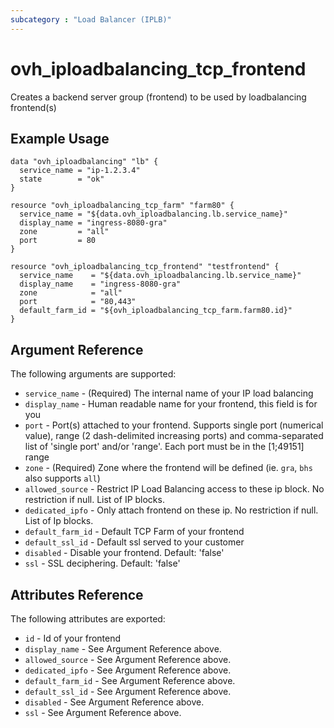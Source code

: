 ```yaml
---
subcategory : "Load Balancer (IPLB)"
---
```


# ovh_iploadbalancing_tcp_frontend

Creates a backend server group (frontend) to be used by loadbalancing frontend(s)

## Example Usage

```hcl
data "ovh_iploadbalancing" "lb" {
  service_name = "ip-1.2.3.4"
  state        = "ok"
}

resource "ovh_iploadbalancing_tcp_farm" "farm80" {
  service_name = "${data.ovh_iploadbalancing.lb.service_name}"
  display_name = "ingress-8080-gra"
  zone         = "all"
  port         = 80
}

resource "ovh_iploadbalancing_tcp_frontend" "testfrontend" {
  service_name    = "${data.ovh_iploadbalancing.lb.service_name}"
  display_name    = "ingress-8080-gra"
  zone            = "all"
  port            = "80,443"
  default_farm_id = "${ovh_iploadbalancing_tcp_farm.farm80.id}"
}
```

## Argument Reference

The following arguments are supported:

* `service_name` - (Required) The internal name of your IP load balancing
* `display_name` - Human readable name for your frontend, this field is for you
* `port` - Port(s) attached to your frontend. Supports single port (numerical value), 
   range (2 dash-delimited increasing ports) and comma-separated list of 'single port' 
   and/or 'range'. Each port must be in the [1;49151] range
* `zone` - (Required) Zone where the frontend will be defined (ie. `gra`, `bhs` also supports `all`)
* `allowed_source` - Restrict IP Load Balancing access to these ip block. No restriction if null. List of IP blocks.
* `dedicated_ipfo` - Only attach frontend on these ip. No restriction if null. List of Ip blocks.
* `default_farm_id` - Default TCP Farm of your frontend
* `default_ssl_id` - Default ssl served to your customer
* `disabled` - Disable your frontend. Default: 'false'
* `ssl` - SSL deciphering. Default: 'false'


## Attributes Reference

The following attributes are exported:

* `id` - Id of your frontend
* `display_name` - See Argument Reference above.
* `allowed_source` - See Argument Reference above.
* `dedicated_ipfo` - See Argument Reference above.
* `default_farm_id` - See Argument Reference above.
* `default_ssl_id` - See Argument Reference above.
* `disabled` - See Argument Reference above.
* `ssl` - See Argument Reference above.

